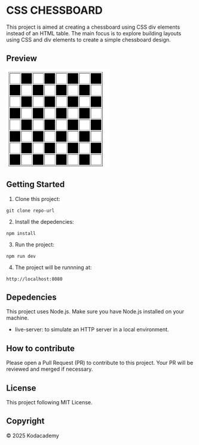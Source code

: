 # CSS CHESSBOARD

This project is aimed at creating a chessboard using CSS div elements instead of an HTML table. The main focus is to explore building layouts using CSS and div elements to create a simple chessboard design.


## Preview
![Preview](/image.png)

## Getting Started
1. Clone this project:
```
git clone repo-url
```

2. Install the depedencies:
```
npm install
```

3. Run the project:
```
npm run dev
```

4. The project will be runnning at:
``` 
http://localhost:8080
```

## Depedencies

This project uses Node.js. Make sure you have Node.js installed on your machine.

- live-server: to simulate an HTTP server in a local environment.

## How to contribute

Please open a Pull Request (PR) to contribute to this project.
Your PR will be reviewed and merged if necessary.

## License

This project following MIT License.

## Copyright
&copy; 2025 Kodacademy
